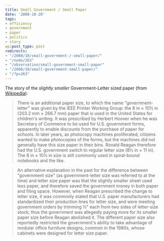 ```yaml
---
title: Small Government / Small Paper
date: '2008-10-20'
tags:
- efficiency
- government
- paper
- politics
- story
wp:post_type: post
redirects:
- "/2008/10/small-government-/-small-paper/"
- "/node/263"
- "/observation/small-government-small-paper"
- "/2008/10/small-government-small-paper/"
- "/?p=263"
---
```


The story of the _slightly smaller_ Government-Letter sized paper (from [Wikipedia](http://en.wikipedia.org/wiki/Paper_size#North_American_paper_sizes)):

>

> There is an additional paper size, to which the name "government-letter" was given by the IEEE Printer Working Group: the 8 in × 10½ in (203.2 mm × 266.7 mm) paper that is used in the United States for children's writing. It was prescribed by Herbert Hoover when he was Secretary of Commerce to be used for U.S. government forms, apparently to enable discounts from the purchase of paper for schools. In later years, as photocopy machines proliferated, citizens wanted to make photocopies of the forms, but the machines did not generally have this size paper in their bins. Ronald Reagan therefore had the U.S. government switch to regular letter size (8½ in × 11 in). The 8 in × 10½ in size is still commonly used in spiral-bound notebooks and the like.

>

> An alternative explanation in the past for the difference between "government size" (as government-letter size was referred to at the time) and letter size paper was that the slightly smaller sheet used less paper, and therefore saved the government money in both paper and filing space. However, when Reagan prescribed the change to letter size, it was commonly stated that U.S. paper manufacturers had standardized their production lines for letter size, and were meeting government orders by trimming ½" each from two sides of letter-size stock; thus the government was allegedly paying more for its smaller paper size before Reagan abolished it. The different paper size also reportedly restricted the government's ability to take advantage of modular office furniture designs, common in the 1980s, whose cabinets were designed for letter size paper.

>
